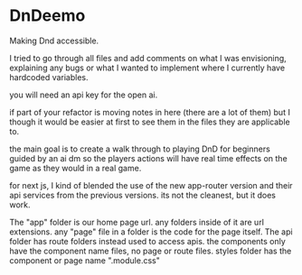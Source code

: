 # DnDeemo
Making Dnd accessible.

I tried to go through all files and add comments on what I was envisioning, explaining any
bugs or what I wanted to implement where I currently have hardcoded variables.

you will need an api key for the open ai.

if part of your refactor is moving notes in here (there are a lot of them) but I though it would be easier at first to see them in the files they are applicable to.

the main goal is to create a walk through to playing DnD for beginners guided by an ai dm so the players actions will have real time effects on the game as they would in a real game.

for next js, I kind of blended the use of the new app-router version and their api services from the previous versions.  its not the cleanest, but it does work.  

The "app" folder is our home page url.  any folders inside of it are url extensions.  any "page" file in a folder is the code for the page itself.   The api folder has route folders instead used to access apis.  the components only have the component name files, no page or route files.  styles folder has the component or page name ".module.css"